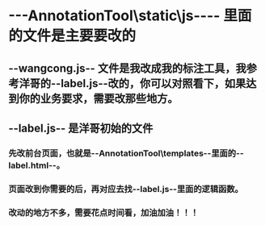 # ---AnnotationTool\static\js---- 里面的文件是主要要改的

## --wangcong.js-- 文件是我改成我的标注工具，我参考洋哥的--label.js--改的，你可以对照看下，如果达到你的业务要求，需要改那些地方。
## --label.js-- 是洋哥初始的文件

### 先改前台页面，也就是--AnnotationTool\templates--里面的--label.html--。
### 页面改到你需要的后，再对应去找--label.js--里面的逻辑函数。
### 改动的地方不多，需要花点时间看，加油加油！！！



